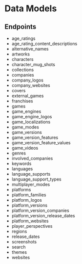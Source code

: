 # Data Models


## Endpoints

- age_ratings
- age_rating_content_descriptions
- alternative_names
- artworks
- characters
- character_mug_shots
- collections
- companies
- company_logos
- company_websites
- covers
- external_games
- franchises
- games
- game_engines
- game_engine_logos
- game_localizations
- game_modes
- game_versions
- game_version_features
- game_version_feature_values
- game_videos
- genres
- involved_companies
- keywords
- languages
- language_supports
- language_support_types
- multiplayer_modes
- platforms
- platform_families
- platform_logos
- platform_versions
- platform_version_companies
- platform_version_release_dates
- platform_websites
- player_perspectives
- regions
- release_dates
- screenshots
- search
- themes
- websites





